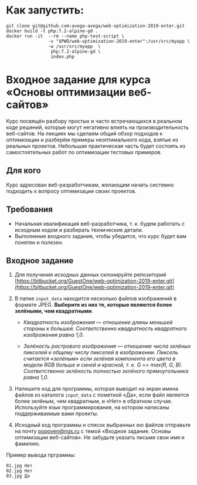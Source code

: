 # Как запустить:
```$bash
git clone git@github.com:avega-avega/web-optimization-2019-enter.git
docker build -t php:7.2-alpine-gd .
docker run -it  --rm --name php-test-script \
                -v "$PWD/web-optimization-2019-enter":/usr/src/myapp \ 
                -w /usr/src/myapp  \
                 php:7.2-alpine-gd \
                 index.php
```



# Входное задание для курса «Основы оптимизации веб-сайтов»

Курс посвящён разбору простых и часто встречающихся в реальном коде решений, которые могут негативно влиять на производительность веб-сайтов. На лекциях мы сделаем общий обзор подходов к оптимизации и разберём примеры неоптимального кода, взятые из реальных проектов. Небольшая практическая часть будет состоять из самостоятельных работ по оптимизации тестовых примеров.

## Для кого
Курс адресован веб-разработчикам, желающим начать системно подходить к вопросу оптимизации своих проектов.

## Требования

 - Начальная квалификация веб-разработчика, т. к. будем работать с исходным кодом и разбирать технические детали. 
 - Выполнение входного задания, чтобы убедится, что курс будет вам понятен и полезен.

## Входное задание
 1. Для получения исходных данных склонируйте репозиторий [https://bitbucket.org/GuestOne/web-optimization-2019-enter.git](https://bitbucket.org/GuestOne/web-optimization-2019-enter.git)

 2. В папке ```input_data``` находится несколько файлов изображений в формате JPEG. **Выберите из них те, которые являются более зелёными, чем квадратными**.

    * *Квадратность изображения — отношение длины меньшей стороны к большей. Соответственно квадратность квадратного изображения равна 1,0*.

    * *Зелёность растрового изображения — отношение числа зелёных пикселей к общему числу пикселей в изображении. Пиксель считается «зелёным» если зелёная компонента его цвета в модели RGB больше и синей и красной, т. е. G == max(R, G, B). Соответственно зелёность полностью зелёного прямоугольника равна 1,0*.

 3. Напишите код для программы, которая выводит на экран имена файлов из каталога ```input_data``` с пометкой «Да», если файл является более зелёным, чем квадратным, и «Нет» в обратном случае. Используйте язык программирования, на котором написаны поддерживаемые вами проекты.

 4. Исходный код программы и список выбранных ею файлов отправьте на почту popoven@ngs.ru с темой «Входное задание. Основы оптимизации веб-сайтов». Не забудьте указать письме свои имя и фамилию.

Пример вывода прграммы:
```
01.jpg Нет
02.jpg Нет
03.jpg Да
```